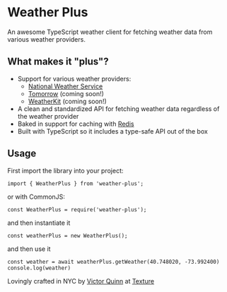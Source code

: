 # Weather Plus


An awesome TypeScript weather client for fetching weather data from various weather providers.

## What makes it "plus"?

* Support for various weather providers:
    * [National Weather Service](https://weather-gov.github.io/api/)
    * [Tomorrow](https://www.tomorrow.io/) (coming soon!)
    * [WeatherKit](https://developer.apple.com/weatherkit/) (coming soon!)
* A clean and standardized API for fetching weather data regardless of the weather provider
* Baked in support for caching with [Redis](https://redis.io/)
* Built with TypeScript so it includes a type-safe API out of the box

## Usage
First import the library into your project:
```
import { WeatherPlus } from 'weather-plus';
```

or with CommonJS:
```
const WeatherPlus = require('weather-plus');
```

and then instantiate it
```
const weatherPlus = new WeatherPlus();
```

and then use it
```
const weather = await weatherPlus.getWeather(40.748020, -73.992400)
console.log(weather)
```

Lovingly crafted in NYC by [Victor Quinn](https://github.com/victorquinn) at [Texture](https://www.texturehq.com)